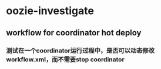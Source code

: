 # oozie-investigate
## workflow for coordinator hot deploy

### 测试在一个coordinator运行过程中，是否可以动态修改workflow.xml，而不需要stop coordinator